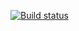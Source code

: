 [![Build status](https://ci.appveyor.com/api/projects/status/lll0aa53my5xi2e0?svg=true)](https://ci.appveyor.com/project/BAV2003/hw-aqa-2-3-2)
